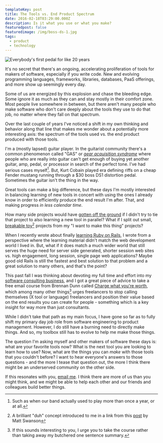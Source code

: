 ```yaml
---
templateKey: post
title: The Tools vs. End Product Spectrum
date: 2016-02-18T03:29:00.000Z
description: Is it what you use or what you make?
featuredpost: false
featuredimage: /img/boss-ds-1.jpg
tags:
  - product
  - technology
---
```

![Everybody's first pedal for like 20 years](/img/Boss-DS-1.jpg)

It's no secret that there's an ongoing, accelerating proliferation of tools for makers of software, especially if you write code. New and evolving programming languages, frameworks, libraries, databases, PaaS offerings, and more show up seemingly every day.

Some of us are energized by this explosion and chase the bleeding edge. Some ignore it as much as they can and stay mostly in their comfort zone. Most people live somewhere in between, but there aren't many people who make software who don't care deeply about the tools they use to do that job, no matter where they fall on that spectrum.

Over the last couple of years I've noticed a shift in my own thinking and behavior along that line that makes me wonder about a potentially more interesting axis: the spectrum of the tools used vs. the end product produced with those tools.

I'm a (mostly lapsed) guitar player. In the guitarist community there's a common phenomenon called "GAS" or [_gear acquisition syndrome_](https://www.psychologytoday.com/blog/ambigamy/201110/gear-acquisition-syndrome-lustily-buying-more-tools-you-need) where people who are really into guitar can't get enough of buying yet another guitar, amp, pedal, or processor in search of the perfect tone. I've had serious cases myself[^1]. But, Kurt Cobain played era defining riffs on a cheap Fender mustang running through a $30 boss DS1 distortion pedal. Sometimes the guitar isn't the thing in the way.

[^1]: Such as when our band actually used to play more than once a year, or at all.

Great tools can make a big difference, but these days I'm mostly interested in balancing learning of new tools in concert with using the ones I already know in order to efficiently produce the end result I'm after. That, and making progress _in less calendar time_.

How many side projects would have [gotten off the ground][1] if I didn't try to tie that project to also learning a new tool in parallel? What if I split out small, [breakable toy][2][^2] projects from my "I want to make this thing" projects?

[1]: http://craigsturgis.com/2015/08/30/developing-product-management-0-starter-to-finisher/
[2]: http://redsquirrel.com/dave/work/a2j/patterns/BreakableToys.html
[^2]: A brilliant "duh" concept introduced to me in a link from this [post](http://mdswanson.com/blog/2016/01/25/sell-or-kill.html) by Matt Swanson

When I recently wrote about finally [learning Ruby on Rails][3], I wrote from a perspective where the learning material didn't match the web development world I lived in. But, what if it does match a much wider world that still serves the huge need for server side generated, shorter session web sites vs. high engagement, long session, single page web applications? Maybe good old Rails is still the fastest and best solution to that problem and a great solution to many others, and that's the point?

[3]: http://craigsturgis.com/2015/09/14/riding-the-rails/

This past fall I was thinking about devoting my full time and effort into my [software consulting business][4], and I got a great piece of advice to take a free email course from Brennan Dunn called [Charge what you're worth][5], which among many other things[^3] urges freelancers to stop calling themselves (X tool or language) freelancers and position their value based on the end results you can create for people - something which is a key insight for way more than just consultants.

[4]: http://golowercase.com
[5]: http://doubleyourfreelancing.com/free-pricing-course/
[^3]: If this sounds interesting to you, I urge you to take the course rather than taking away my butchered one sentence summary.

While I didn't take that path as my main focus, I have gone so far as to fully shift my primary day job role from software engineering to product management. However, I do still have a burning need to directly make things. And so, my toolbox still has to evolve to help me make those things.

The question I'm asking myself and other makers of software these days is: what are your favorite tools now? What is the next tool you are looking to learn how to use? Now, what are the things you can *make* with those tools that you couldn't before? I want to hear everyone's answers to those questions - and the more I tease that question out, the more I think there might be an underserved community on the other side.

If this resonates with you, [email me][6]. I think there are more of us than you might think, and we might be able to help each other and our friends and colleagues build better things.

[6]: mailto:cs@craigsturgis.com
